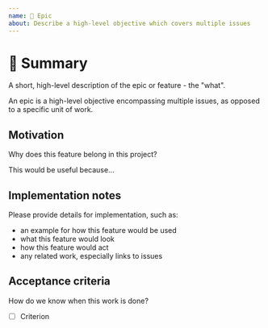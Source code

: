 ```yaml
---
name: 🚀 Epic
about: Describe a high-level objective which covers multiple issues
---
```


# 🚀 Summary #

A short, high-level description of the epic or feature - the "what".

An epic is a high-level objective encompassing multiple issues, as opposed to
a specific unit of work.

## Motivation ##

Why does this feature belong in this project?

This would be useful because...

## Implementation notes ##

Please provide details for implementation, such as:

- an example for how this feature would be used
- what this feature would look
- how this feature would act
- any related work, especially links to issues

## Acceptance criteria ##

How do we know when this work is done?

- [ ] Criterion
